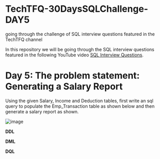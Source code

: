 # TechTFQ-30DaysSQLChallenge-DAY5
going through the challenge of SQL interview questions featured in the TechTFQ channel



In this repository we will be going through the SQL interview questions featured in the following YouTube video [SQL Interview Questions](https://www.youtube.com/watch?v=DKYg8JahHI0&list=PLavw5C92dz9Hxz0YhttDniNgKejQlPoAn&index=5).

# **Day 5: The problem statement: Generating a Salary Report**

Using the given Salary, Income and Deduction tables, first write an sql query to populate the Emp_Transaction table as shown below and then generate a salary report as shown.

![image](https://github.com/Highashikata/TechTFQ-30DaysSQLChallenge-DAY5/assets/96960411/30b9412e-4a18-4f00-9770-c5ef623796f4)


**DDL**



**DML**


**DQL**
